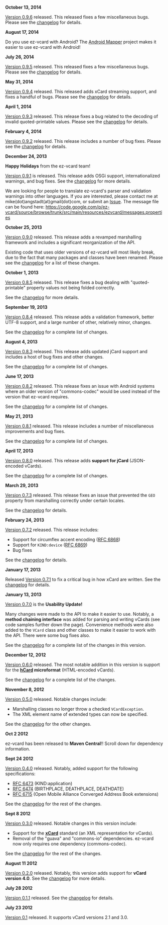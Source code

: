 **October 13, 2014**

[Version 0.9.6](Downloads.md) released.  This released fixes a few miscellaneous bugs.  Please see the [changelog](Changelog.md) for details.

**August 17, 2014**

Do you use ez-vcard with Android?  The [Android Mapper](AndroidMapper.md) project makes it easier to use ez-vcard with Android!

**July 26, 2014**

[Version 0.9.5](Downloads.md) released.  This released fixes a few miscellaneous bugs.  Please see the [changelog](Changelog.md) for details.

**May 31, 2014**

[Version 0.9.4](Downloads.md) released.  This released adds xCard streaming support, and fixes a handful of bugs.  Please see the [changelog](Changelog.md) for details.

**April 1, 2014**

[Version 0.9.3](Downloads.md) released.  This release fixes a bug related to the decoding of invalid quoted-printable values.  Please see the [changelog](Changelog.md) for details.

**February 4, 2014**

[Version 0.9.2](Downloads.md) released.  This release includes a number of bug fixes.  Please see the [changelog](Changelog.md) for details.

**December 24, 2013**

**Happy Holidays** from the ez-vcard team!

[Version 0.9.1](http://code.google.com/p/ez-vcard/downloads/list) is released.  This release adds OSGi support, internationalized warnings, and bug fixes.  See the [changelog](Changelog.md) for more details.

We are looking for people to translate ez-vcard's parser and validation warnings into other languages.  If you are interested, please contact me at mike(dot)angstadt(at)gmail(dot)com, or submit an [Issue](https://code.google.com/p/ez-vcard/issues).  The message file can be found here: https://code.google.com/p/ez-vcard/source/browse/trunk/src/main/resources/ezvcard/messages.properties

**October 25, 2013**

[Version 0.9.0](http://code.google.com/p/ez-vcard/downloads/list) released.  This release adds a revamped marshalling framework and includes a significant reorganization of the API.

Existing code that uses older versions of ez-vcard will most likely break, due to the fact that many packages and classes have been renamed.  Please see the [changelog](Changelog.md) for a list of these changes.

**October 1, 2013**

[Version 0.8.5](http://code.google.com/p/ez-vcard/downloads/list) released.  This release fixes a bug dealing with "quoted-printable" property values not being folded correctly.

See the [changelog](Changelog.md) for more details.

**September 19, 2013**

[Version 0.8.4](http://code.google.com/p/ez-vcard/downloads/list) released.  This release adds a validation framework, better UTF-8 support, and a large number of other, relatively minor, changes.

See the [changelog](Changelog.md) for a complete list of changes.

**August 4, 2013**

[Version 0.8.3](http://code.google.com/p/ez-vcard/downloads/list) released.  This release adds updated jCard support and includes a host of bug fixes and other changes.

See the [changelog](Changelog.md) for a complete list of changes.

**June 17, 2013**

[Version 0.8.2](http://code.google.com/p/ez-vcard/downloads/list) released.  This release fixes an issue with Android systems where an older version of "commons-codec" would be used instead of the version that ez-vcard requires.

See the [changelog](Changelog.md) for a complete list of changes.

**May 21, 2013**

[Version 0.8.1](http://code.google.com/p/ez-vcard/downloads/list) released.  This release includes a number of miscellaneous improvements and bug fixes.

See the [changelog](Changelog.md) for a complete list of changes.

**April 17, 2013**

[Version 0.8.0](http://code.google.com/p/ez-vcard/downloads/list) released.  This release adds **support for jCard** (JSON-encoded vCards).

See the [changelog](Changelog.md) for a complete list of changes.

**March 29, 2013**

[Version 0.7.3](http://code.google.com/p/ez-vcard/downloads/list) released.  This release fixes an issue that prevented the `GEO` property from marshalling correctly under certain locales.

See the [changelog](Changelog.md) for details.

**February 24, 2013**

[Version 0.7.2](http://code.google.com/p/ez-vcard/downloads/list) released.  This release includes:

  * Support for circumflex accent encoding ([RFC 6868](http://tools.ietf.org/html/rfc6868))
  * Support for `KIND:device` ([RFC 6869](http://tools.ietf.org/html/rfc6869))
  * Bug fixes

See the [changelog](Changelog.md) for details.

**January 17, 2013**

Released [Version 0.7.1](http://code.google.com/p/ez-vcard/downloads/list) to fix a critical bug in how xCard are written.  See the [changelog](Changelog.md) for details.

**January 13, 2013**

[Version 0.7.0](http://code.google.com/p/ez-vcard/downloads/list) is the **Usability Update!**

Many changes were made to the API to make it easier to use.  Notably, a **method chaining interface** was added for parsing and writing vCards (see code samples further down the page).  Convenience methods were also added to the `VCard` class and other classes to make it easier to work with the API.  There were some bug fixes also.

See the [changelog](Changelog.md) for a complete list of the changes in this version.

**December 12, 2012**

[Version 0.6.0](http://code.google.com/p/ez-vcard/downloads/list) released.  The most notable addition in this version is support for the **[hCard](http://microformats.org/wiki/hcard) microformat** (HTML-encoded vCards).

See the [changelog](Changelog.md) for a complete list of the changes.

**November 8, 2012**

[Version 0.5.0](http://code.google.com/p/ez-vcard/downloads/list) released.  Notable changes include:

  * Marshalling classes no longer throw a checked `VCardException`.
  * The XML element name of extended types can now be specified.

See the [changelog](Changelog.md) for the other changes.

**Oct 2 2012**

ez-vcard has been released to **Maven Central**!!  Scroll down for dependency information.

**Sept 24 2012**

[Version 0.4.0](http://code.google.com/p/ez-vcard/downloads/list) released.  Notably, added support for the following specifications:

  * [RFC 6473](http://tools.ietf.org/html/rfc6473) (KIND:application)
  * [RFC 6474](http://tools.ietf.org/html/rfc6474) (BIRTHPLACE, DEATHPLACE, DEATHDATE)
  * [RFC 6715](http://tools.ietf.org/html/rfc6715) (Open Mobile Alliance Converged Address Book extensions)

See the [changelog](Changelog.md) for the rest of the changes.

**Sept 8 2012**

[Version 0.3.0](http://code.google.com/p/ez-vcard/downloads/list) released.  Notable changes in this version include:

  * Support for the **[xCard](http://tools.ietf.org/html/rfc6351)** standard (an XML representation for vCards).
  * Removal of the "guava" and "commons-io" dependencies.  ez-vcard now only requires one dependency (commons-codec).

See the [changelog](Changelog.md) for the rest of the changes.

**August 11 2012**

[Version 0.2.0](http://code.google.com/p/ez-vcard/downloads/list) released.  Notably, this version adds support for **vCard version 4.0**.  See the [changelog](Changelog.md) for more details.

**July 28 2012**

[Version 0.1.1](http://code.google.com/p/ez-vcard/downloads/list) released.  See the [changelog](Changelog.md) for details.

**July 23 2012**

[Version 0.1](http://code.google.com/p/ez-vcard/downloads/list) released.  It supports vCard versions 2.1 and 3.0.